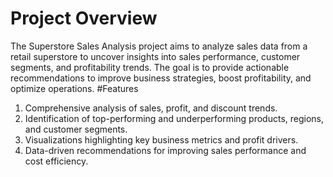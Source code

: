 #  Project Overview
The Superstore Sales Analysis project aims to analyze sales data from a retail superstore to uncover insights into sales performance, customer segments, and profitability trends. The goal is to provide actionable recommendations to improve business strategies, boost profitability, and optimize operations.
#Features
1. Comprehensive analysis of sales, profit, and discount trends.
2. Identification of top-performing and underperforming products, regions, and customer segments.
3. Visualizations highlighting key business metrics and profit drivers.
4. Data-driven recommendations for improving sales performance and cost efficiency.

